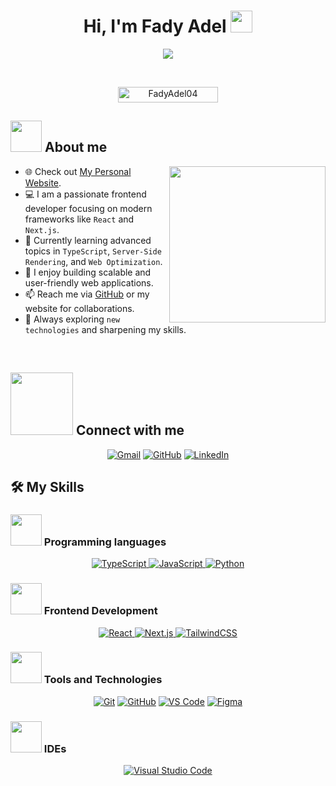 <h1 align="center">Hi, I'm Fady Adel <img src="https://media.giphy.com/media/hvRJCLFzcasrR4ia7z/giphy.gif" width="35"></h1>
<p align="center">
  <a href="https://github.com/DenverCoder1/readme-typing-svg">
    <img src="https://readme-typing-svg.herokuapp.com?font=Time+New+Roman&color=%23C8BE25&size=25&center=true&vCenter=true&width=600&height=100&lines=Frontend+Developer;Passionate+About+Web+Development;React+and+Next.js+Enthusiast;Learning+New+Technologies+Everyday">
  </a>
</p>

<br>

<p align="center"> 
	<img src="https://komarev.com/ghpvc/?username=FadyAdel04&label=Profile%20views&color=0047AB&style=plastic?" alt="FadyAdel04" height=25px, width=160px/>
</p>

## <picture><img src = "https://github.com/7oSkaaa/7oSkaaa/blob/main/Images/about_me.gif?raw=true" width = 50px></picture> About me

<picture> <img align="right" src="https://github.com/7oSkaaa/7oSkaaa/blob/main/Images/Right_Side.gif?raw=true" width = 250px></picture>

- 🌐 Check out [My Personal Website](https://fadyadel-fady-adels-projects.vercel.app/).
- 💻 I am a passionate frontend developer focusing on modern frameworks like `React` and `Next.js`.
- 🌱 Currently learning advanced topics in `TypeScript`, `Server-Side Rendering`, and `Web Optimization`.
- 🚀 I enjoy building scalable and user-friendly web applications.
- 📫 Reach me via [GitHub](https://github.com/FadyAdel04) or my website for collaborations.
- 🌟 Always exploring `new technologies` and sharpening my skills.

<br>

## <picture><img src="https://github.com/7oSkaaa/7oSkaaa/blob/main/Images/Connect-with-me.gif?raw=true" width="100px"></picture> Connect with me
<p align="center">
	<a href="mailto:fadyadel0404@gmail.com"><img src="https://img.shields.io/badge/gmail-%23EA4335.svg?style=plastic&logo=gmail&logoColor=white" alt="Gmail"/></a>
	<a href="https://github.com/FadyAdel04"><img src="https://img.shields.io/badge/github-%23181717.svg?style=plastic&logo=github&logoColor=white" alt="GitHub"/></a>
	<a href="https://www.linkedin.com/in/fadyadel04/"><img src="https://img.shields.io/badge/linkedin-%230A66C2.svg?style=plastic&logo=linkedin&logoColor=white" alt="LinkedIn"/></a>
</p>

## 🛠️ My Skills

### <picture><img src = "https://github.com/7oSkaaa/7oSkaaa/blob/main/Images/Programming_Languages.gif?raw=true" width=50px></picture> Programming languages
<p align="center"> 
  <a href="https://www.typescriptlang.org/" target="_blank">
    <img alt="TypeScript" src="https://img.shields.io/badge/TypeScript-%23007ACC.svg?style=plastic&logo=typescript&logoColor=white">
  </a>
  <a href="https://developer.mozilla.org/en-US/docs/Web/JavaScript" target="_blank">
    <img alt="JavaScript" src="https://img.shields.io/badge/JavaScript-%23F7DF1E.svg?style=plastic&logo=javascript&logoColor=black">
  </a>
  <a href="https://www.python.org" target="_blank">
    <img alt="Python" src="https://img.shields.io/badge/Python-%2314354C.svg?style=plastic&logo=python&logoColor=white">
  </a>
</p>

### <picture><img src = "https://github.com/7oSkaaa/7oSkaaa/blob/main/Images/Front_End.gif?raw=true" width=50px></picture> Frontend Development
<p align="center">
  <a href="https://reactjs.org/" target="_blank">
    <img alt="React" src="https://img.shields.io/badge/React-%2361DAFB.svg?style=plastic&logo=react&logoColor=black">
  </a>
  <a href="https://nextjs.org/" target="_blank">
    <img alt="Next.js" src="https://img.shields.io/badge/Next.js-%23000000.svg?style=plastic&logo=next.js&logoColor=white">
  </a>
  <a href="https://tailwindcss.com/" target="_blank">
    <img alt="TailwindCSS" src="https://img.shields.io/badge/TailwindCSS-%2338B2AC.svg?style=plastic&logo=tailwind-css&logoColor=white">
  </a>
</p>

### <picture><img src = "https://github.com/7oSkaaa/7oSkaaa/blob/main/Images/Software_Tools.gif?raw=true" width=50px></picture> Tools and Technologies
<p align="center">
  <a href="#"><img alt="Git" src="https://img.shields.io/badge/Git-%23F05033.svg?style=plastic&logo=git&logoColor=white"></a>
  <a href="#"><img alt="GitHub" src="https://img.shields.io/badge/GitHub-%23181717.svg?style=plastic&logo=github&logoColor=white"></a>
  <a href="#"><img alt="VS Code" src="https://img.shields.io/badge/VS%20Code-%23007ACC.svg?style=plastic&logo=visual-studio-code&logoColor=white"></a>
  <a href="#"><img alt="Figma" src="https://img.shields.io/badge/Figma-%23F24E1E.svg?style=plastic&logo=figma&logoColor=white"></a>
</p>

### <picture><img src = "https://github.com/7oSkaaa/7oSkaaa/blob/main/Images/IDEs.gif?raw=true" width=50px></picture> IDEs
<p align="center">
  <a href="#"><img alt="Visual Studio Code" src="https://img.shields.io/badge/Visual%20Studio%20Code-0078d7.svg?style=plastic&logo=visual-studio-code&logoColor=white"></a>
</p>
